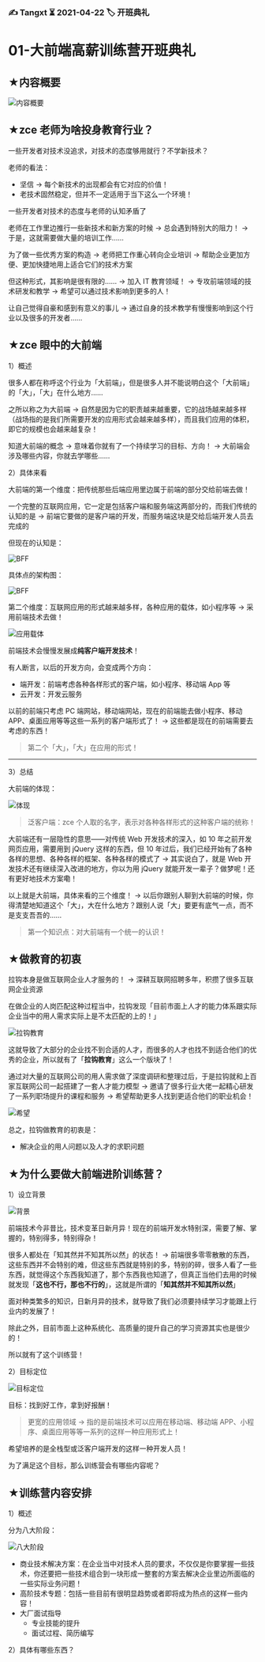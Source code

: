 ### ✍️ Tangxt ⏳ 2021-04-22 🏷️ 开班典礼

# 01-大前端高薪训练营开班典礼

## ★内容概要

![内容概要](assets/img/2021-04-22-20-54-01.png)

## ★zce 老师为啥投身教育行业？

一些开发者对技术没追求，对技术的态度够用就行？不学新技术？

老师的看法：

- 坚信 -> 每个新技术的出现都会有它对应的价值！
- 老技术固然稳定，但并不一定适用于当下这么一个环境！

一些开发者对技术的态度与老师的认知矛盾了

老师在工作里边推行一些新技术和新方案的时候 -> 总会遇到特别大的阻力！ -> 于是，这就需要做大量的培训工作……

为了做一些优秀方案的构造 -> 老师把工作重心转向企业培训 -> 帮助企业更加方便、更加快捷地用上适合它们的技术方案

但这种形式，其影响是很有限的…… -> 加入 IT 教育领域！ -> 专攻前端领域的技术研发和教学 -> 希望可以通过技术影响到更多的人！

让自己觉得自豪和感到有意义的事儿 -> 通过自身的技术教学有慢慢影响到这个行业以及很多的开发者……

## ★zce 眼中的大前端

1）概述

很多人都在称呼这个行业为「大前端」，但是很多人并不能说明白这个「大前端」的「大」，「大」在什么地方……

之所以称之为大前端 -> 自然是因为它的职责越来越重要，它的战场越来越多样（战场指的是我们所需要开发的应用形式会越来越多样），而且我们应用的体积，即它的规模也会越来越复杂！

知道大前端的概念 -> 意味着你就有了一个持续学习的目标、方向！ -> 大前端会涉及哪些内容，你就去学哪些……

2）具体来看

大前端的第一个维度：把传统那些后端应用里边属于前端的部分交给前端去做！

一个完整的互联网应用，它一定是包括客户端和服务端这两部分的，而我们传统的认知的是 -> 前端它要做的是客户端的开发，而服务端这块是交给后端开发人员去完成的

但现在的认知是：

![BFF](assets/img/2021-04-22-22-22-38.png)

具体点的架构图：

![BFF](assets/img/2021-04-22-22-33-40.png)

第二个维度：互联网应用的形式越来越多样，各种应用的载体，如小程序等 -> 采用前端技术去做！

![应用载体](assets/img/2021-04-22-22-38-03.png)

前端技术会慢慢发展成**纯客户端开发技术**！

有人断言，以后的开发方向，会变成两个方向：

- 端开发：前端考虑各种各样形式的客户端，如小程序、移动端 App 等
- 云开发：开发云服务

以前的前端只考虑 PC 端网站，移动端网站，现在的前端能去做小程序、移动 APP、桌面应用等等这些一系列的客户端形式了！ -> 这些都是现在的前端需要去考虑的东西！

> 第二个「大」，「大」在应用的形式！

---

3）总结

大前端的体现：

![体现](assets/img/2021-04-22-22-47-48.png)

> 泛客户端：zce 个人取的名字，表示对各种各样形式的这种客户端的统称！

大前端还有一层隐性的意思——对传统 Web 开发技术的深入，如 10 年之前开发网页应用，需要用到 jQuery 这样的东西，但 10 年过后，我们已经开始有了各种各样的思想、各种各样的框架、各种各样的模式了 -> 其实说白了，就是 Web 开发技术还有继续深入改进的地方，你以为用 jQuery 就能开发一辈子？做梦呢！还有更好地技术方案嘞！

以上就是大前端，具体来看的三个维度！ -> 以后你跟别人聊到大前端的时候，你得清楚地知道这个「大」，大在什么地方？跟别人说「大」要更有底气一点，而不是支支吾吾的……

> 第一个知识点：对大前端有一个统一的认识！

## ★做教育的初衷

拉钩本身是做互联网企业人才服务的！ -> 深耕互联网招聘多年，积攒了很多互联网企业资源

在做企业的人岗匹配这种过程当中，拉钩发现「目前市面上人才的能力体系跟实际企业当中的用人需求实际上是不太匹配的上的！」

![拉钩教育](assets/img/2021-04-22-22-59-14.png)

这就导致了大部分的企业找不到合适的人才，而很多的人才也找不到适合他们的优秀的企业，所以就有了「**拉钩教育**」这么一个版块了！

通过对大量的互联网公司的用人需求做了深度调研和整理过后，于是拉钩就和上百家互联网公司一起搭建了一套人才能力模型 -> 邀请了很多行业大佬一起精心研发了一系列职场提升的课程和服务 -> 希望帮助更多人找到更适合他们的职业机会！

![希望](assets/img/2021-04-22-23-09-50.png)

总之，拉钩做教育的初衷是：

- 解决企业的用人问题以及人才的求职问题

## ★为什么要做大前端进阶训练营？

1）设立背景

![背景](assets/img/2021-04-22-23-24-06.png)

前端技术今非昔比，技术变革日新月异！现在的前端开发水特别深，需要了解、掌握的，特别得多，特别得杂！

很多人都处在「知其然并不知其所以然」的状态！ -> 前端很多零零散散的东西，这些东西并不会特别的难，但这些东西就是特别的多，特别的碎，很多人看了一些东西，就觉得这个东西我知道了，那个东西我也知道了，但真正当他们去用的时候就发现「**这也不行，那也不行的**」，这就是所谓的「**知其然并不知其所以然**」

面对种类繁多的知识，日新月异的技术，就导致了我们必须要持续学习才能跟上行业内的发展了！

除此之外，目前市面上这种系统化、高质量的提升自己的学习资源其实也是很少的！

所以就有了这个训练营！

2）目标定位

![目标定位](assets/img/2021-04-22-23-32-08.png)

目标：找到好工作，拿到好报酬！

> 更宽的应用领域 -> 指的是前端技术可以应用在移动端、移动端 APP、小程序、桌面应用等等一系列的这样一种应用形式上！

希望培养的是全栈型或泛客户端开发的这样一种开发人员！

为了满足这个目标，那么训练营会有哪些内容呢？

## ★训练营内容安排

1）概述

分为八大阶段：

![八大阶段](assets/img/2021-04-22-23-40-40.png)

- 商业技术解决方案：在企业当中对技术人员的要求，不仅仅是你要掌握一些技术，你还要把一些技术组合到一块形成一整套的方案去解决企业里边所面临的一些实际业务问题！
- 高阶技术专题：包括一些目前有很明显趋势或者即将成为热点的这样一些内容！
- 大厂面试指导
  - 专业技能的提升
  - 面试过程、简历编写

2）具体有哪些东西？


















